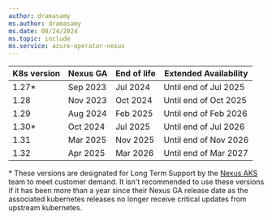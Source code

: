 ```yaml
---
author: dramasamy
ms.author: dramasamy
ms.date: 08/24/2024
ms.topic: include
ms.service: azure-operator-nexus
---
```


|  K8s version | Nexus GA  | End of life                    | Extended Availability |
|--------------|-----------|--------------------------------|-----------------------|
| 1.27*        | Sep 2023  | Jul 2024                       | Until end of Jul 2025 |
| 1.28         | Nov 2023  | Oct 2024                       | Until end of Oct 2025 |
| 1.29         | Aug 2024  | Feb 2025                       | Until end of Feb 2026 |
| 1.30*        | Oct 2024  | Jul 2025                       | Until end of Jul 2026 |
| 1.31         | Mar 2025  | Nov 2025                       | Until end of Nov 2026 |
| 1.32         | Apr 2025  | Mar 2026                       | Until end of Mar 2027 |

\* These versions are designated for Long Term Support by the [Nexus AKS](https://learn.microsoft.com/en-us/azure/operator-nexus/concepts-nexus-kubernetes-cluster) team to meet customer demand. It isn't recommended to use these versions if it has been more than a year since their Nexus GA release date as the associated kubernetes releases no longer receive critical updates from upstream kubernetes.